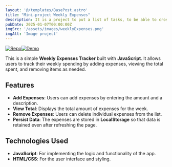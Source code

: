 ```yaml
---
layout: '@/templates/BasePost.astro'
title: "Mini-project Weekly Expenses"
description: It is a project to put a list of tasks, to be able to cross out the task done and delete as you like.
pubDate: 2025-01-07T00:00:00Z
imgSrc: '/assets/images/weeklyExpenses.png'
imgAlt: 'Image project'
---
```


[![Repo](https://img.shields.io/badge/Repo-Link-blue?logo=github)](https://github.com/crisky94/Practicas-JavaScript/tree/main/proyecto-06)[![Demo](https://img.shields.io/badge/Demo-Live-green?logo=vercel)](https://sage-babka-dbeee1.netlify.app/)


This is a simple **Weekly Expenses Tracker** built with **JavaScript**. It allows users to track their weekly spending by adding expenses, viewing the total spent, and removing items as needed. 

## Features

- **Add Expenses**: Users can add expenses by entering the amount and a description.
- **View Total**: Displays the total amount of expenses for the week.
- **Remove Expenses**: Users can delete individual expenses from the list.
- **Persist Data**: The expenses are stored in **LocalStorage** so that data is retained even after refreshing the page.

## Technologies Used

- **JavaScript**: For implementing the logic and functionality of the app.
- **HTML/CSS**: For the user interface and styling.